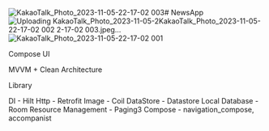![KakaoTalk_Photo_2023-11-05-22-17-02 003](https://github.com/pardessuccess/NewsApp/assets/30859374/8e3408ec-3a27-427d-b8da-0755a2b7c5d3)# NewsApp
![Uploading KakaoTalk_Photo_2023-11-05-2![KakaoTalk_Photo_2023-11-05-22-17-02 002](https://github.com/pardessuccess/NewsApp/assets/30859374/6ba8aef9-b478-453a-b627-66c8b421014a)
2-17-02 003.jpeg…]()![KakaoTalk_Photo_2023-11-05-22-17-02 001](https://github.com/pardessuccess/NewsApp/assets/30859374/4d182043-ea76-4cd2-a7c0-944ba548cad9)

Compose UI

MVVM + Clean Architecture

Library

DI - Hilt
Http - Retrofit
Image - Coil
DataStore - Datastore
Local Database - Room
Resource Management - Paging3
Compose - navigation_compose, accompanist
